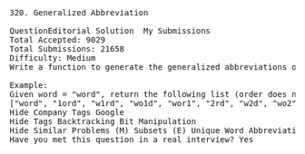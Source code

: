 <pre>
320. Generalized Abbreviation 

QuestionEditorial Solution  My Submissions
Total Accepted: 9029
Total Submissions: 21658
Difficulty: Medium
Write a function to generate the generalized abbreviations of a word.

Example:
Given word = "word", return the following list (order does not matter):
["word", "1ord", "w1rd", "wo1d", "wor1", "2rd", "w2d", "wo2", "1o1d", "1or1", "w1r1", "1o2", "2r1", "3d", "w3", "4"]
Hide Company Tags Google
Hide Tags Backtracking Bit Manipulation
Hide Similar Problems (M) Subsets (E) Unique Word Abbreviation
Have you met this question in a real interview? Yes  
</pre>
